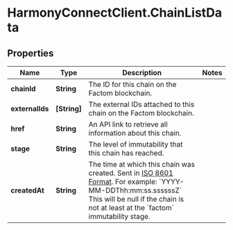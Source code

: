 # HarmonyConnectClient.ChainListData

## Properties
Name | Type | Description | Notes
------------ | ------------- | ------------- | -------------
**chainId** | **String** | The ID for this chain on the Factom blockchain. | 
**externalIds** | **[String]** | The external IDs attached to this chain on the Factom blockchain. | 
**href** | **String** | An API link to retrieve all information about this chain. | 
**stage** | **String** | The level of immutability that this chain has reached. | 
**createdAt** | **String** | The time at which this chain was created. Sent in [ISO 8601 Format](https://en.wikipedia.org/wiki/ISO_8601). For example: &#x60;YYYY-MM-DDThh:mm:ss.ssssssZ&#x60; This will be null if the chain is not at least at the &#x60;factom&#x60; immutability stage. | 


